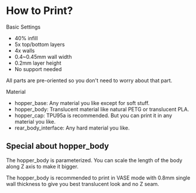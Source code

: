 # How to Print?

Basic Settings

* 40% infill
* 5x top/bottom layers
* 4x walls
* 0.4~0.45mm wall width
* 0.2mm layer height
* No support needed

All parts are pre-oriented so you don't need to worry about that part. 



Material

* hopper_base: Any material you like except for soft stuff. 
* hopper_body: Translucent material like natural PETG or translucent PLA. 
* hopper_cap: TPU95a is recommended. But you can print it in any material you like. 
* rear_body_interface: Any hard material you like. 



## Special about hopper_body

The hopper_body is parameterized. You can scale the length of the body along Z axis to make it bigger. 

The hopper_body is recommended to print in VASE mode with 0.8mm single wall thickness to give you best translucent look and no Z seam. 

